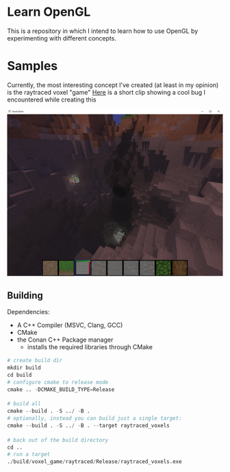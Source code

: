 # Learn OpenGL

This is a repository in which I intend to learn how to use OpenGL by experimenting with different concepts.

# Samples

Currently, the most interesting concept I've created (at least in my opinion) is the raytraced voxel "game"
[Here](https://www.youtube.com/watch?v=X5LSPRKCUgk) is a short clip showing a cool bug I encountered while creating this

![Image of raytraced voxels](img/raytracing.png)

## Building

Dependencies:
- A C++ Compiler (MSVC, Clang, GCC)
- CMake
- the Conan C++ Package manager 
    - installs the required libraries through CMake

``` py
# create build dir
mkdir build
cd build
# configure cmake to release mode
cmake .. -DCMAKE_BUILD_TYPE=Release

# build all
cmake --build . -S ../ -B . 
# optionally, instead you can build just a single target:
cmake --build . -S ../ -B . --target raytraced_voxels

# back out of the build directory
cd ..
# run a target
./build/voxel_game/raytraced/Release/raytraced_voxels.exe
```
